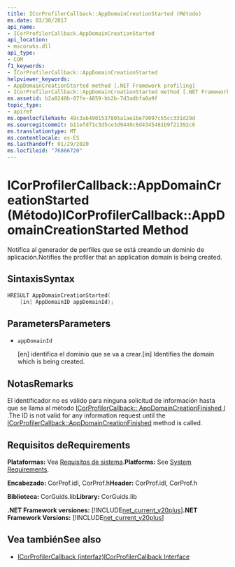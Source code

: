 ```yaml
---
title: ICorProfilerCallback::AppDomainCreationStarted (Método)
ms.date: 03/30/2017
api_name:
- ICorProfilerCallback.AppDomainCreationStarted
api_location:
- mscorwks.dll
api_type:
- COM
f1_keywords:
- ICorProfilerCallback::AppDomainCreationStarted
helpviewer_keywords:
- AppDomainCreationStarted method [.NET Framework profiling]
- ICorProfilerCallback::AppDomainCreationStarted method [.NET Framework profiling]
ms.assetid: b2a8240b-07fe-4859-bb2b-7d3adbfa0a9f
topic_type:
- apiref
ms.openlocfilehash: 49c3ab4901537805a1ae1be79097c55cc331d29d
ms.sourcegitcommit: b11efd71c3d5ce3d9449c8d4345481b9f21392c6
ms.translationtype: MT
ms.contentlocale: es-ES
ms.lasthandoff: 01/29/2020
ms.locfileid: "76866720"
---
```

# <a name="icorprofilercallbackappdomaincreationstarted-method"></a><span data-ttu-id="23fda-102">ICorProfilerCallback::AppDomainCreationStarted (Método)</span><span class="sxs-lookup"><span data-stu-id="23fda-102">ICorProfilerCallback::AppDomainCreationStarted Method</span></span>
<span data-ttu-id="23fda-103">Notifica al generador de perfiles que se está creando un dominio de aplicación.</span><span class="sxs-lookup"><span data-stu-id="23fda-103">Notifies the profiler that an application domain is being created.</span></span>  
  
## <a name="syntax"></a><span data-ttu-id="23fda-104">Sintaxis</span><span class="sxs-lookup"><span data-stu-id="23fda-104">Syntax</span></span>  
  
```cpp  
HRESULT AppDomainCreationStarted(  
    [in] AppDomainID appDomainId);  
```  
  
## <a name="parameters"></a><span data-ttu-id="23fda-105">Parameters</span><span class="sxs-lookup"><span data-stu-id="23fda-105">Parameters</span></span>

- `appDomainId`

  <span data-ttu-id="23fda-106">\[en] identifica el dominio que se va a crear.</span><span class="sxs-lookup"><span data-stu-id="23fda-106">\[in] Identifies the domain which is being created.</span></span>
  
## <a name="remarks"></a><span data-ttu-id="23fda-107">Notas</span><span class="sxs-lookup"><span data-stu-id="23fda-107">Remarks</span></span>  
 <span data-ttu-id="23fda-108">El identificador no es válido para ninguna solicitud de información hasta que se llama al método [ICorProfilerCallback:: AppDomainCreationFinished (](icorprofilercallback-appdomaincreationfinished-method.md) .</span><span class="sxs-lookup"><span data-stu-id="23fda-108">The ID is not valid for any information request until the [ICorProfilerCallback::AppDomainCreationFinished](icorprofilercallback-appdomaincreationfinished-method.md) method is called.</span></span>  
  
## <a name="requirements"></a><span data-ttu-id="23fda-109">Requisitos de</span><span class="sxs-lookup"><span data-stu-id="23fda-109">Requirements</span></span>  
 <span data-ttu-id="23fda-110">**Plataformas:** Vea [Requisitos de sistema](../../../../docs/framework/get-started/system-requirements.md).</span><span class="sxs-lookup"><span data-stu-id="23fda-110">**Platforms:** See [System Requirements](../../../../docs/framework/get-started/system-requirements.md).</span></span>  
  
 <span data-ttu-id="23fda-111">**Encabezado:** CorProf.idl, CorProf.h</span><span class="sxs-lookup"><span data-stu-id="23fda-111">**Header:** CorProf.idl, CorProf.h</span></span>  
  
 <span data-ttu-id="23fda-112">**Biblioteca:** CorGuids.lib</span><span class="sxs-lookup"><span data-stu-id="23fda-112">**Library:** CorGuids.lib</span></span>  
  
 <span data-ttu-id="23fda-113">**.NET Framework versiones:** [!INCLUDE[net_current_v20plus](../../../../includes/net-current-v20plus-md.md)]</span><span class="sxs-lookup"><span data-stu-id="23fda-113">**.NET Framework Versions:** [!INCLUDE[net_current_v20plus](../../../../includes/net-current-v20plus-md.md)]</span></span>  
  
## <a name="see-also"></a><span data-ttu-id="23fda-114">Vea también</span><span class="sxs-lookup"><span data-stu-id="23fda-114">See also</span></span>

- [<span data-ttu-id="23fda-115">ICorProfilerCallback (interfaz)</span><span class="sxs-lookup"><span data-stu-id="23fda-115">ICorProfilerCallback Interface</span></span>](icorprofilercallback-interface.md)
